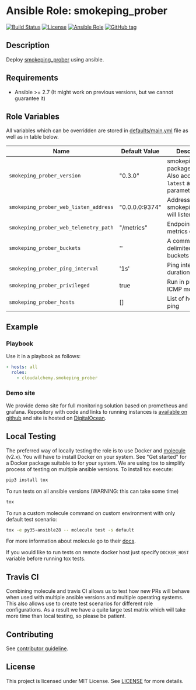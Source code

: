# Ansible Role: smokeping_prober

[![Build Status](https://travis-ci.com/cloudalchemy/ansible-smokeping_prober.svg?branch=master)](https://travis-ci.com/cloudalchemy/ansible-smokeping_prober)
[![License](https://img.shields.io/badge/license-MIT%20License-brightgreen.svg)](https://opensource.org/licenses/MIT)
[![Ansible Role](https://img.shields.io/badge/ansible%20role-cloudalchemy.smokeping_prober-blue.svg)](https://galaxy.ansible.com/cloudalchemy/smokeping_prober/)
[![GitHub tag](https://img.shields.io/github/tag/cloudalchemy/ansible-smokeping_prober.svg)](https://github.com/cloudalchemy/ansible-smokeping_prober/tags)

## Description

Deploy [smokeping_prober](https://github.com/SuperQ/smokeping_prober) using ansible.

## Requirements

- Ansible >= 2.7 (It might work on previous versions, but we cannot guarantee it)

## Role Variables

All variables which can be overridden are stored in [defaults/main.yml](defaults/main.yml) file as well as in table below.

| Name           | Default Value | Description                        |
| -------------- | ------------- | -----------------------------------|
| `smokeping_prober_version` | "0.3.0" | smokeping prober package version. Also accepts `latest` as parameter. |
| `smokeping_prober_web_listen_address` | "0.0.0.0:9374" | Address on which smokeping_prober will listen |
| `smokeping_prober_web_telemetry_path` | "/metrics" | Endpoint serving metrics data |
| `smokeping_prober_buckets` | '' | A comma delimited list of buckets to use. |
| `smokeping_prober_ping_interval` | '1s' | Ping interval duration |
| `smokeping_prober_privileged` | true | Run in privileged ICMP mode |
| `smokeping_prober_hosts` | [] | List of hosts to ping |

## Example

### Playbook

Use it in a playbook as follows:
```yaml
- hosts: all
  roles:
    - cloudalchemy.smokeping_prober
```

### Demo site

We provide demo site for full monitoring solution based on prometheus and grafana. Repository with code and links to running instances is [available on github](https://github.com/cloudalchemy/demo-site) and site is hosted on [DigitalOcean](https://digitalocean.com).

## Local Testing

The preferred way of locally testing the role is to use Docker and [molecule](https://github.com/metacloud/molecule) (v2.x). You will have to install Docker on your system. See "Get started" for a Docker package suitable to for your system.
We are using tox to simplify process of testing on multiple ansible versions. To install tox execute:
```sh
pip3 install tox
```
To run tests on all ansible versions (WARNING: this can take some time)
```sh
tox
```
To run a custom molecule command on custom environment with only default test scenario:
```sh
tox -e py35-ansible28 -- molecule test -s default
```
For more information about molecule go to their [docs](http://molecule.readthedocs.io/en/latest/).

If you would like to run tests on remote docker host just specify `DOCKER_HOST` variable before running tox tests.

## Travis CI

Combining molecule and travis CI allows us to test how new PRs will behave when used with multiple ansible versions and multiple operating systems. This also allows use to create test scenarios for different role configurations. As a result we have a quite large test matrix which will take more time than local testing, so please be patient.

## Contributing

See [contributor guideline](CONTRIBUTING.md).

## License

This project is licensed under MIT License. See [LICENSE](/LICENSE) for more details.
